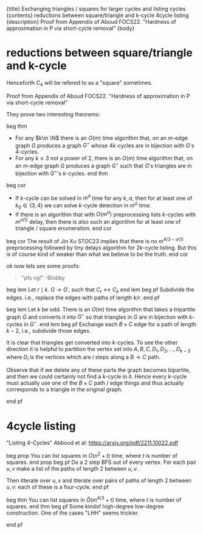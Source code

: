 {title}
Exchanging triangles / squares for larger cycles and listing cycles
{contents}
reductions between square/triangle and k-cycle
4cycle listing
{description}
Proof from Appendix of Aboud FOCS22. 
"Hardness of approximation in P via short-cycle removal"
{body}

# reductions between square/triangle and k-cycle

Henceforth $C_4$ will be refered to as a "square" sometimes.

Proof from Appendix of Aboud FOCS22. 
"Hardness of approximation in P via short-cycle removal"

They prove two interesting theorems:

beg thm
- For any $k\in \N$ there is an $O(m)$ time algorithm that, on 
    an $m$-edge graph $G$ produces a graph $G^{\star}$ whose
    $4k$-cycles are in bijection with $G$'s $4$-cycles.
- For any $k\ge 3$ not a power of $2$, there is an $O(m)$ time
    algorithm that, on an $m$-edge graph $G$ produces a
    graph $G^{\star}$ such that $G$'s triangles are in bijection
    with $G^{\star}$'s $k$-cycles.
end thm

beg cor

- If $k$-cycle can be solved in $m^{\alpha}$ time for any
$k,\alpha$, then for at least one of $k_0\in \{3,4\}$ we can
solve $k$-cycle detection in $m^{\alpha}$ time.
- If there is an algorithm that with $O(m^{\alpha})$
    preprocessing lists $k$-cycles with $m^{o(1)}$ delay, then
    there is also such an algorithm for at least one of triangle
    / square enumeration.
end cor

beg cor
The result of Jin Xu STOC23 implies that there is no
$m^{4/3-o(1)}$ preprocessing followed by tiny delays algorithm
for $2k$-cycle listing.
But this is of course kind of weaker than what we believe to be
the truth.
end cor

ok now lets see some proofs:

<blob>

> "pfs vg!" -Blobby

beg lem
Let $r\mid k$.
$G \to G'$, such that $C_r\leftrightarrow C_k$
end lem
beg pf
Subdivide the edges. i.e., replace the edges with paths of length
$k/r$.
end pf

beg lem
Let $k$ be odd. 
There is an $O(m)$ time algorithm that takes a tripartite graph $G$ and converts it into $G^{\star}$ so that triangles in $G$ are in bijection with $k$-cycles in $G^{\star}$.
end lem
beg pf
Exchange each $B\times C$ edge for a path of length $k-2$, i.e.,
subdivide those edges.

It is clear that triangles get converted into $k$-cycles.
To see the other direction it is helpful to partition the vertex
set into $A,B,C, D_1,D_2,\ldots, D_{k-3}$ where $D_i$ is the
vertices which are  $i$ steps along a $B\to C$ path.

Observe that if we delete any of these parts the graph becomes
bipartite, and then we could certainly not find a $k$-cycle in
it. Hence every $k$-cycle must actually use one of the $B \times
C$ path / edge things and thus actually corresponds to a triangle
in the original graph.

end pf


# 4cycle listing

"Listing 4-Cycles" Abboud et al:
https://arxiv.org/pdf/2211.10022.pdf

beg prop 
You can list squares in $O(n^{2}+t)$ time, where $t$ is number
of squares.
end prop
beg pf
Do a 2 step BFS out of every vertex. For each pair $u,v$ make a
list of the paths of length $2$ between $u,v$.

Then itterate over $u,v$ and itterate over pairs of paths of
length $2$ between $u, v$: each of these is a four-cycle. 
end pf

beg thm 
You can list squares in $\widetilde{O}(m^{4/3}+t)$ time, where
$t$ is number of squares.
end thm
beg pf
Some kindof high-degree low-degree construction. 
One of the cases "LHH" seems trickier.

end pf